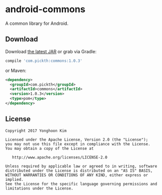# android-commons
A common library for Android.


## Download

Download [the latest JAR](https://bintray.com/yh-kim/commons/commons#files/com/pickth/commonsT) or grab via Gradle:
```groovy
compile 'com.pickth:commons:1.0.3'
```
or Maven:
```xml
<dependency>
  <groupId>com.pickth</groupId>
  <artifactId>commons</artifactId>
  <version>1.0.3</version>
  <type>pom</type>
</dependency>
```

## License

    Copyright 2017 Yonghoon Kim

    Licensed under the Apache License, Version 2.0 (the "License");
    you may not use this file except in compliance with the License.
    You may obtain a copy of the License at

       http://www.apache.org/licenses/LICENSE-2.0

    Unless required by applicable law or agreed to in writing, software
    distributed under the License is distributed on an "AS IS" BASIS,
    WITHOUT WARRANTIES OR CONDITIONS OF ANY KIND, either express or implied.
    See the License for the specific language governing permissions and
    limitations under the License.